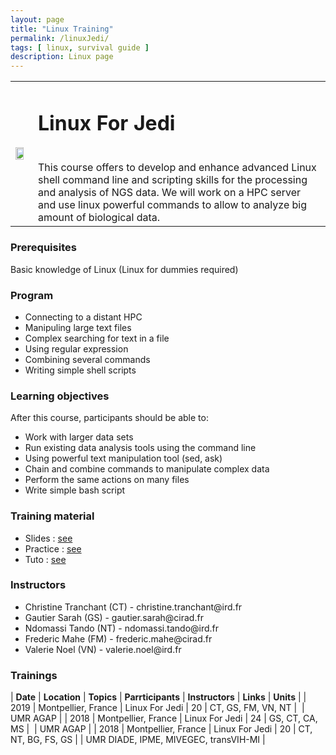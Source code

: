 ```yaml
---
layout: page
title: "Linux Training"
permalink: /linuxJedi/
tags: [ linux, survival guide ]
description: Linux page
---
```

<table class="table-contact">
<tr>
<td><img width="80%" class="img-responsive" src="{{ site.url }}/images/trainings-linux-advance.png" alt="" />
</td>
<td>
<h1> Linux For Jedi</h1><br />
This course offers to develop and enhance advanced Linux shell command line and scripting skills for the processing and analysis of NGS data. We will work on a HPC server and use linux powerful commands to allow to analyze big amount of biological data. 
</td>
</tr>
</table>

### Prerequisites
Basic knowledge of Linux (Linux for dummies required)

<div id="colonne1">
<h3>Program</h3>
<ul>
<li> Connecting to a distant HPC </li>
<li> Manipuling large text files </li>
<li> Complex searching for text in a file</li>
<li> Using regular expression</li>
<li> Combining several commands </li>
<li> Writing simple shell scripts</li>
</ul>
</div>

<div id="colonne2">
<h3>Learning objectives</h3>
After this course, participants should be able to:
<ul>
<li>Work with larger data sets</li> 
<li>Run existing data analysis tools using the command line</li>
<li>Using powerful text manipulation tool (sed, ask)</li>
<li>Chain and combine commands to manipulate complex data</li>
<li>Perform the same actions on many files</li>
<li>Write simple bash script</li>
</ul>
</div>

<div id="colonne3">
<h3>Training material</h3>
<ul>
<li>Slides : <a target="_blank" href="{{ site.url }}/files/linux/Linux-avance.pdf">see</a></li>
<li>Practice : <a target="_blank" href="{{ site.url }}/linux/linuxPracticeJedi">see</a> </li>
<li>Tuto : <a target="_blank" href="{{ site.url }}/linux/linuxTuto">see</a> </li>
</ul>
</div>

<div id="nextInline" class="clearfix">
<h3>Instructors</h3>
<ul>
    <li>Christine Tranchant (CT) - christine.tranchant@ird.fr</li>
    <li>Gautier Sarah (GS) - gautier.sarah@cirad.fr</li>
    <li>Ndomassi Tando (NT) - ndomassi.tando@ird.fr </li>
    <li>Frederic Mahe (FM) - frederic.mahe@cirad.fr</li>
    <li>Valerie Noel (VN) - valerie.noel@ird.fr</li>
</ul>
</div>

### Trainings
 
| **Date** | **Location** | **Topics** | **Parrticipants** | **Instructors** | **Links** | **Units** |
| 2019 | Montpellier, France |  Linux For Jedi | 20 | CT, GS, FM, VN, NT |  | UMR AGAP |
| 2018 | Montpellier, France |  Linux For Jedi | 24 | GS, CT, CA, MS |  | UMR AGAP |
| 2018 | Montpellier, France |  Linux For Jedi | 20 | CT, NT, BG, FS, GS | | UMR DIADE, IPME, MIVEGEC, transVIH-MI |

